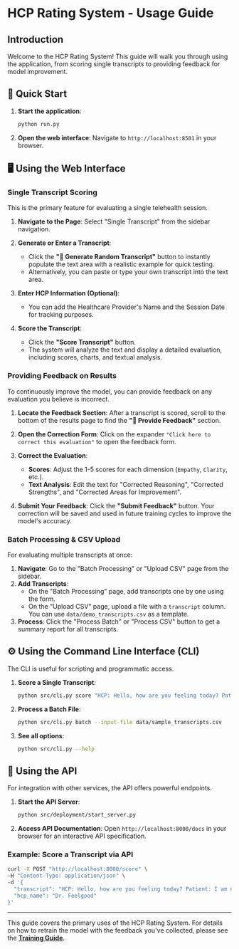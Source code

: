 # HCP Rating System - Usage Guide

## Introduction

Welcome to the HCP Rating System! This guide will walk you through using the application, from scoring single transcripts to providing feedback for model improvement.

## 🚀 Quick Start

1.  **Start the application**:
    ```bash
    python run.py
    ```
2.  **Open the web interface**: Navigate to `http://localhost:8501` in your browser.

## 🖥️ Using the Web Interface

### Single Transcript Scoring

This is the primary feature for evaluating a single telehealth session.

1.  **Navigate to the Page**: Select "Single Transcript" from the sidebar navigation.

2.  **Generate or Enter a Transcript**:
    *   Click the **"🎲 Generate Random Transcript"** button to instantly populate the text area with a realistic example for quick testing.
    *   Alternatively, you can paste or type your own transcript into the text area.

3.  **Enter HCP Information (Optional)**:
    *   You can add the Healthcare Provider's Name and the Session Date for tracking purposes.

4.  **Score the Transcript**:
    *   Click the **"Score Transcript"** button.
    *   The system will analyze the text and display a detailed evaluation, including scores, charts, and textual analysis.

### Providing Feedback on Results

To continuously improve the model, you can provide feedback on any evaluation you believe is incorrect.

1.  **Locate the Feedback Section**: After a transcript is scored, scroll to the bottom of the results page to find the **"📝 Provide Feedback"** section.

2.  **Open the Correction Form**: Click on the expander `"Click here to correct this evaluation"` to open the feedback form.

3.  **Correct the Evaluation**:
    *   **Scores**: Adjust the 1-5 scores for each dimension (`Empathy`, `Clarity`, etc.).
    *   **Text Analysis**: Edit the text for "Corrected Reasoning", "Corrected Strengths", and "Corrected Areas for Improvement".

4.  **Submit Your Feedback**: Click the **"Submit Feedback"** button. Your correction will be saved and used in future training cycles to improve the model's accuracy.

### Batch Processing & CSV Upload

For evaluating multiple transcripts at once:

1.  **Navigate**: Go to the "Batch Processing" or "Upload CSV" page from the sidebar.
2.  **Add Transcripts**:
    *   On the "Batch Processing" page, add transcripts one by one using the form.
    *   On the "Upload CSV" page, upload a file with a `transcript` column. You can use `data/demo_transcripts.csv` as a template.
3.  **Process**: Click the "Process Batch" or "Process CSV" button to get a summary report for all transcripts.

## ⚙️ Using the Command Line Interface (CLI)

The CLI is useful for scripting and programmatic access.

1.  **Score a Single Transcript**:
    ```bash
    python src/cli.py score "HCP: Hello, how are you feeling today? Patient: I'm struggling..."
    ```

2.  **Process a Batch File**:
    ```bash
    python src/cli.py batch --input-file data/sample_transcripts.csv
    ```

3.  **See all options**:
    ```bash
    python src/cli.py --help
    ```

## 🔌 Using the API

For integration with other services, the API offers powerful endpoints.

1.  **Start the API Server**:
    ```bash
    python src/deployment/start_server.py
    ```
2.  **Access API Documentation**: Open `http://localhost:8000/docs` in your browser for an interactive API specification.

### Example: Score a Transcript via API

```bash
curl -X POST "http://localhost:8000/score" \
-H "Content-Type: application/json" \
-d '{
  "transcript": "HCP: Hello, how are you feeling today? Patient: I am not feeling well.",
  "hcp_name": "Dr. Feelgood"
}'
```

---

This guide covers the primary uses of the HCP Rating System. For details on how to retrain the model with the feedback you've collected, please see the [**Training Guide**](TRAINING_GUIDE.md). 